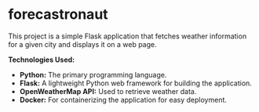 # forecastronaut

This project is a simple Flask application that fetches weather information for a given city and displays it on a web page.

**Technologies Used:**

*   **Python:** The primary programming language.
*   **Flask:** A lightweight Python web framework for building the application.
*   **OpenWeatherMap API:** Used to retrieve weather data.
*   **Docker:** For containerizing the application for easy deployment.
